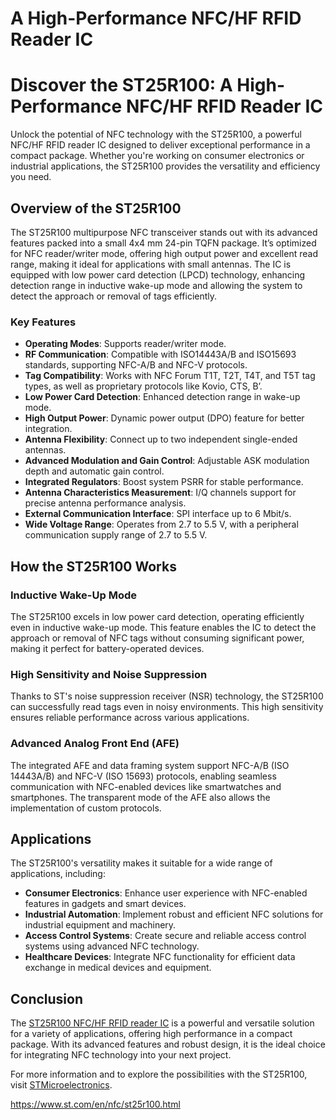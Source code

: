 # A High-Performance NFC/HF RFID Reader IC



# Discover the ST25R100: A High-Performance NFC/HF RFID Reader IC

Unlock the potential of NFC technology with the ST25R100, a powerful NFC/HF RFID reader IC designed to deliver exceptional performance in a compact package. Whether you're working on consumer electronics or industrial applications, the ST25R100 provides the versatility and efficiency you need.

## Overview of the ST25R100

The ST25R100 multipurpose NFC transceiver stands out with its advanced features packed into a small 4x4 mm 24-pin TQFN package. It’s optimized for NFC reader/writer mode, offering high output power and excellent read range, making it ideal for applications with small antennas. The IC is equipped with low power card detection (LPCD) technology, enhancing detection range in inductive wake-up mode and allowing the system to detect the approach or removal of tags efficiently.

### Key Features

- **Operating Modes**: Supports reader/writer mode.
- **RF Communication**: Compatible with ISO14443A/B and ISO15693 standards, supporting NFC-A/B and NFC-V protocols.
- **Tag Compatibility**: Works with NFC Forum T1T, T2T, T4T, and T5T tag types, as well as proprietary protocols like Kovio, CTS, B’.
- **Low Power Card Detection**: Enhanced detection range in wake-up mode.
- **High Output Power**: Dynamic power output (DPO) feature for better integration.
- **Antenna Flexibility**: Connect up to two independent single-ended antennas.
- **Advanced Modulation and Gain Control**: Adjustable ASK modulation depth and automatic gain control.
- **Integrated Regulators**: Boost system PSRR for stable performance.
- **Antenna Characteristics Measurement**: I/Q channels support for precise antenna performance analysis.
- **External Communication Interface**: SPI interface up to 6 Mbit/s.
- **Wide Voltage Range**: Operates from 2.7 to 5.5 V, with a peripheral communication supply range of 2.7 to 5.5 V.

## How the ST25R100 Works

### Inductive Wake-Up Mode

The ST25R100 excels in low power card detection, operating efficiently even in inductive wake-up mode. This feature enables the IC to detect the approach or removal of NFC tags without consuming significant power, making it perfect for battery-operated devices.

### High Sensitivity and Noise Suppression

Thanks to ST's noise suppression receiver (NSR) technology, the ST25R100 can successfully read tags even in noisy environments. This high sensitivity ensures reliable performance across various applications.

### Advanced Analog Front End (AFE)

The integrated AFE and data framing system support NFC-A/B (ISO 14443A/B) and NFC-V (ISO 15693) protocols, enabling seamless communication with NFC-enabled devices like smartwatches and smartphones. The transparent mode of the AFE also allows the implementation of custom protocols.

## Applications

The ST25R100's versatility makes it suitable for a wide range of applications, including:

- **Consumer Electronics**: Enhance user experience with NFC-enabled features in gadgets and smart devices.
- **Industrial Automation**: Implement robust and efficient NFC solutions for industrial equipment and machinery.
- **Access Control Systems**: Create secure and reliable access control systems using advanced NFC technology.
- **Healthcare Devices**: Integrate NFC functionality for efficient data exchange in medical devices and equipment.

## Conclusion

The [ST25R100 NFC/HF RFID reader IC](/images/rev2.pdf) is a powerful and versatile solution for a variety of applications, offering high performance in a compact package. With its advanced features and robust design, it is the ideal choice for integrating NFC technology into your next project.

For more information and to explore the possibilities with the ST25R100, visit [STMicroelectronics](https://www.st.com/content/st_com/en.html).


https://www.st.com/en/nfc/st25r100.html
